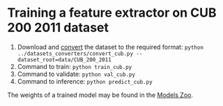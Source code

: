 # Training a feature extractor on CUB 200 2011 dataset

1. Download and [convert](https://github.com/OML-Team/open-metric-learning/tree/main/pipelines/datasets_converters) the dataset to the required format:
`python ../datasets_converters/convert_cub.py --dataset_root=data/CUB_200_2011`
2. Command to train: `python train_cub.py`
3. Command to validate: `python val_cub.py`
4. Command to inference: `python predict_cub.py`

The weights of a trained model may be found in the [Models Zoo](https://github.com/OML-Team/open-metric-learning#zoo).
